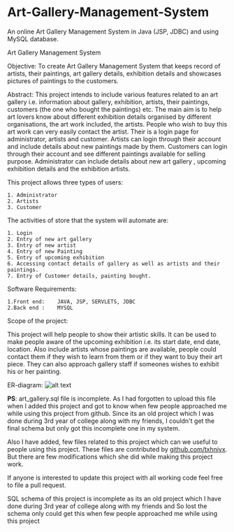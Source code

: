 # Art-Gallery-Management-System
An online Art Gallery Management System in Java (JSP, JDBC) and using MySQL database.



Art Gallery Management System


Objective: To create Art Gallery Management System that keeps record of artists, their paintings, art gallery details, exhibition details and showcases pictures of paintings to the customers.

Abstract: This project intends to include various features related to an art gallery i.e. information about gallery, exhibition, artists, their paintings, customers (the one who bought the paintings) etc. The main aim is to help art lovers know about different exhibition details organised by different organisations, the art work included, the artists. People who wish to buy this art work can very easily contact the artist. Their is a login page for administrator, artists and customer. Artists can login through their account and include details about new paintings made by them. Customers can login through their account and see different paintings available for selling purpose. Administrator can include details about new art gallery , upcoming exhibition details and the exhibition artists.



This project allows three types of users:

	1. Administrator
	2. Artists
	3. Customer



The activities of store that the system will automate are:

	1. Login
	2. Entry of new art gallery
	3. Entry of new artist
	4. Entry of new Painting
	5. Entry of upcoming exhibition
	6. Accessing contact details of gallery as well as artists and their paintings.
	7. Entry of Customer details, painting bought. 

Software Requirements:
	
	1.Front end:	JAVA, JSP, SERVLETS, JDBC
	2.Back end : 	MYSQL




Scope of the project: 

This project will help people to show their artistic skills. It can be used to make people aware of the upcoming exhibition i.e. its start date, end date, location. Also include artists whose paintings are available, people could contact them if they wish to learn from them or if they want to buy their art piece. They can also approach gallery staff if someones wishes to exhibit his or her painting. 

ER-diagram:
![alt text](https://github.com/roshan02/Art-Gallery-Management-System/blob/master/ER-diagram.png)


**PS**: art_gallery.sql file is incomplete. As I had forgotten to upload this file when I added this project and got to know when few people approached me while using this project from github. Since its an old project which I was done during 3rd year of college along with my friends, I couldn't get the final schema but only got this incomplete one in my system. 

Also I have added, few files related to this project which can we useful to people using this project. These files are contributed by [github.com/txhniyx](https://github.com/txhniyx). But there are few modifications which she did while making this project work.

If anyone is interested to update this project with all working code feel free to file a pull request.


SQL schema of this project is incomplete as its an old project which I have done during 3rd year of college along with my friends and  So  lost the schema only could get this when few people approached me while using this project
